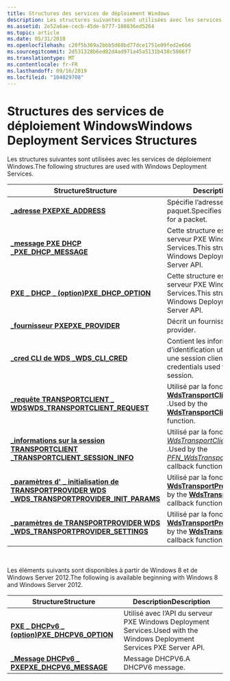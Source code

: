 ```yaml
---
title: Structures des services de déploiement Windows
description: Les structures suivantes sont utilisées avec les services de déploiement Windows.
ms.assetid: 2e52a6ae-cecb-45de-b777-108836ed5264
ms.topic: article
ms.date: 05/31/2018
ms.openlocfilehash: c20f5b369a2bbb5d68bd77dce1751e09fed2e6b6
ms.sourcegitcommit: 2d531328b6ed82d4ad971a45a5131b430c5866f7
ms.translationtype: MT
ms.contentlocale: fr-FR
ms.lasthandoff: 09/16/2019
ms.locfileid: "104029708"
---
```

# <a name="windows-deployment-services-structures"></a><span data-ttu-id="3ff50-103">Structures des services de déploiement Windows</span><span class="sxs-lookup"><span data-stu-id="3ff50-103">Windows Deployment Services Structures</span></span>

<span data-ttu-id="3ff50-104">Les structures suivantes sont utilisées avec les services de déploiement Windows.</span><span class="sxs-lookup"><span data-stu-id="3ff50-104">The following structures are used with Windows Deployment Services.</span></span>



| <span data-ttu-id="3ff50-105">Structure</span><span class="sxs-lookup"><span data-stu-id="3ff50-105">Structure</span></span>                                                                         | <span data-ttu-id="3ff50-106">Description</span><span class="sxs-lookup"><span data-stu-id="3ff50-106">Description</span></span>                                                                                                        |
|-----------------------------------------------------------------------------------|--------------------------------------------------------------------------------------------------------------------|
| [<span data-ttu-id="3ff50-107">**\_adresse PXE**</span><span class="sxs-lookup"><span data-stu-id="3ff50-107">**PXE\_ADDRESS**</span></span>](/windows/win32/api/wdspxe/ns-wdspxe-pxe_address)                                               | <span data-ttu-id="3ff50-108">Spécifie l’adresse réseau d’un paquet.</span><span class="sxs-lookup"><span data-stu-id="3ff50-108">Specifies the network address for a packet.</span></span>                                                                        |
| [<span data-ttu-id="3ff50-109">**\_message PXE DHCP \_**</span><span class="sxs-lookup"><span data-stu-id="3ff50-109">**PXE\_DHCP\_MESSAGE**</span></span>](/windows/win32/api/wdspxe/ns-wdspxe-pxe_dhcp_message)                                    | <span data-ttu-id="3ff50-110">Cette structure est utilisée avec l’API du serveur PXE Windows Deployment Services.</span><span class="sxs-lookup"><span data-stu-id="3ff50-110">This structure is used with the Windows Deployment Services PXE Server API.</span></span>                                        |
| [<span data-ttu-id="3ff50-111">**PXE \_ DHCP \_ (option)**</span><span class="sxs-lookup"><span data-stu-id="3ff50-111">**PXE\_DHCP\_OPTION**</span></span>](/windows/win32/api/wdspxe/ns-wdspxe-pxe_dhcp_option)                                      | <span data-ttu-id="3ff50-112">Cette structure est utilisée avec l’API du serveur PXE Windows Deployment Services.</span><span class="sxs-lookup"><span data-stu-id="3ff50-112">This structure is used with the Windows Deployment Services PXE Server API.</span></span>                                        |
| [<span data-ttu-id="3ff50-113">**\_fournisseur PXE**</span><span class="sxs-lookup"><span data-stu-id="3ff50-113">**PXE\_PROVIDER**</span></span>](/windows/win32/api/wdspxe/ns-wdspxe-pxe_provider)                                             | <span data-ttu-id="3ff50-114">Décrit un fournisseur.</span><span class="sxs-lookup"><span data-stu-id="3ff50-114">Describes a provider.</span></span>                                                                                              |
| [<span data-ttu-id="3ff50-115">**\_cred CLI de WDS \_**</span><span class="sxs-lookup"><span data-stu-id="3ff50-115">**WDS\_CLI\_CRED**</span></span>](/windows/win32/api/wdsclientapi/ns-wdsclientapi-wds_cli_cred)                                            | <span data-ttu-id="3ff50-116">Contient les informations d’identification utilisées pour autoriser une session cliente.</span><span class="sxs-lookup"><span data-stu-id="3ff50-116">Contains credentials used to authorize a client session.</span></span>                                                           |
| [<span data-ttu-id="3ff50-117">**\_requête TRANSPORTCLIENT \_ WDS**</span><span class="sxs-lookup"><span data-stu-id="3ff50-117">**WDS\_TRANSPORTCLIENT\_REQUEST**</span></span>](/windows/desktop/api/Wdstci/ns-wdstci-wds_transportclient_request)              | <span data-ttu-id="3ff50-118">Utilisé par la fonction [**WdsTransportClientStartSession**](/windows/desktop/api/Wdstci/nf-wdstci-wdstransportclientstartsession) .</span><span class="sxs-lookup"><span data-stu-id="3ff50-118">Used by the [**WdsTransportClientStartSession**](/windows/desktop/api/Wdstci/nf-wdstci-wdstransportclientstartsession) function.</span></span>                     |
| [<span data-ttu-id="3ff50-119">**\_informations sur la session TRANSPORTCLIENT \_**</span><span class="sxs-lookup"><span data-stu-id="3ff50-119">**TRANSPORTCLIENT\_SESSION\_INFO**</span></span>](/windows/desktop/api/Wdstci/ns-wdstci-transportclient_session_info)            | <span data-ttu-id="3ff50-120">Utilisé par la fonction de rappel [*PFN \_ WdsTransportClientSessionStartEx*](/windows/desktop/api/Wdstci/nc-wdstci-pfn_wdstransportclientsessionstartex) .</span><span class="sxs-lookup"><span data-stu-id="3ff50-120">Used by the [*PFN\_WdsTransportClientSessionStartEx*](/windows/desktop/api/Wdstci/nc-wdstci-pfn_wdstransportclientsessionstartex) callback function.</span></span> |
| [<span data-ttu-id="3ff50-121">**\_paramètres d' \_ initialisation de TRANSPORTPROVIDER WDS \_**</span><span class="sxs-lookup"><span data-stu-id="3ff50-121">**WDS\_TRANSPORTPROVIDER\_INIT\_PARAMS**</span></span>](/windows/desktop/api/Wdstpdi/ns-wdstpdi-wds_transportprovider_init_params) | <span data-ttu-id="3ff50-122">Utilisé par la fonction de rappel [**WdsTransportProviderInitialize**](/windows/desktop/api/wdstpdi/nf-wdstpdi-wdstransportproviderinitialize) .</span><span class="sxs-lookup"><span data-stu-id="3ff50-122">Used by the [**WdsTransportProviderInitialize**](/windows/desktop/api/wdstpdi/nf-wdstpdi-wdstransportproviderinitialize) callback function.</span></span>            |
| [<span data-ttu-id="3ff50-123">**\_paramètres de TRANSPORTPROVIDER WDS \_**</span><span class="sxs-lookup"><span data-stu-id="3ff50-123">**WDS\_TRANSPORTPROVIDER\_SETTINGS**</span></span>](/windows/desktop/api/Wdstpdi/ns-wdstpdi-wds_transportprovider_settings)        | <span data-ttu-id="3ff50-124">Utilisé par la fonction de rappel [**WdsTransportProviderInitialize**](/windows/desktop/api/wdstpdi/nf-wdstpdi-wdstransportproviderinitialize) .</span><span class="sxs-lookup"><span data-stu-id="3ff50-124">Used by the [**WdsTransportProviderInitialize**](/windows/desktop/api/wdstpdi/nf-wdstpdi-wdstransportproviderinitialize) callback function.</span></span>            |



 

<span data-ttu-id="3ff50-125">Les éléments suivants sont disponibles à partir de Windows 8 et de Windows Server 2012.</span><span class="sxs-lookup"><span data-stu-id="3ff50-125">The following is available beginning with Windows 8 and Windows Server 2012.</span></span>

| <span data-ttu-id="3ff50-126">Structure</span><span class="sxs-lookup"><span data-stu-id="3ff50-126">Structure</span></span>                                          | <span data-ttu-id="3ff50-127">Description</span><span class="sxs-lookup"><span data-stu-id="3ff50-127">Description</span></span>                                               |
|----------------------------------------------------|-----------------------------------------------------------|
| [<span data-ttu-id="3ff50-128">**PXE \_ DHCPv6 \_ (option)**</span><span class="sxs-lookup"><span data-stu-id="3ff50-128">**PXE\_DHCPV6\_OPTION**</span></span>](/windows/win32/api/wdspxe/ns-wdspxe-pxe_dhcpv6_option)   | <span data-ttu-id="3ff50-129">Utilisé avec l’API du serveur PXE Windows Deployment Services.</span><span class="sxs-lookup"><span data-stu-id="3ff50-129">Used with the Windows Deployment Services PXE Server API.</span></span> |
| [<span data-ttu-id="3ff50-130">**\_Message DHCPv6 \_ PXE**</span><span class="sxs-lookup"><span data-stu-id="3ff50-130">**PXE\_DHCPV6\_MESSAGE**</span></span>](/windows/win32/api/wdspxe/ns-wdspxe-pxe_dhcpv6_message) | <span data-ttu-id="3ff50-131">Message DHCPV6.</span><span class="sxs-lookup"><span data-stu-id="3ff50-131">A DHCPV6 message.</span></span>                                         |



 

 

 




